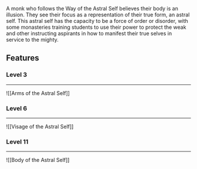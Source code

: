 A monk who follows the Way of the Astral Self believes their body is an illusion. They see their focus as a representation of their true form, an astral self. This astral self has the capacity to be a force of order or disorder, with some monasteries training students to use their power to protect the weak and other instructing aspirants in how to manifest their true selves in service to the mighty.
## Features
### Level 3
---
![[Arms of the Astral Self]]
### Level 6
---
![[Visage of the Astral Self]]
### Level 11
---
![[Body of the Astral Self]]